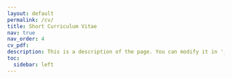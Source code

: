```yaml
---
layout: default
permalink: /cv/
title: Short Curriculum Vitae
nav: true
nav_order: 4
cv_pdf:
description: This is a description of the page. You can modify it in '_pages/cv.md'. You can also change or remove the top pdf download button.
toc:
  sidebar: left
---
```


